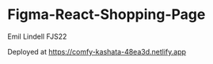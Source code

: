 # Figma-React-Shopping-Page

Emil Lindell FJS22

Deployed at https://comfy-kashata-48ea3d.netlify.app
